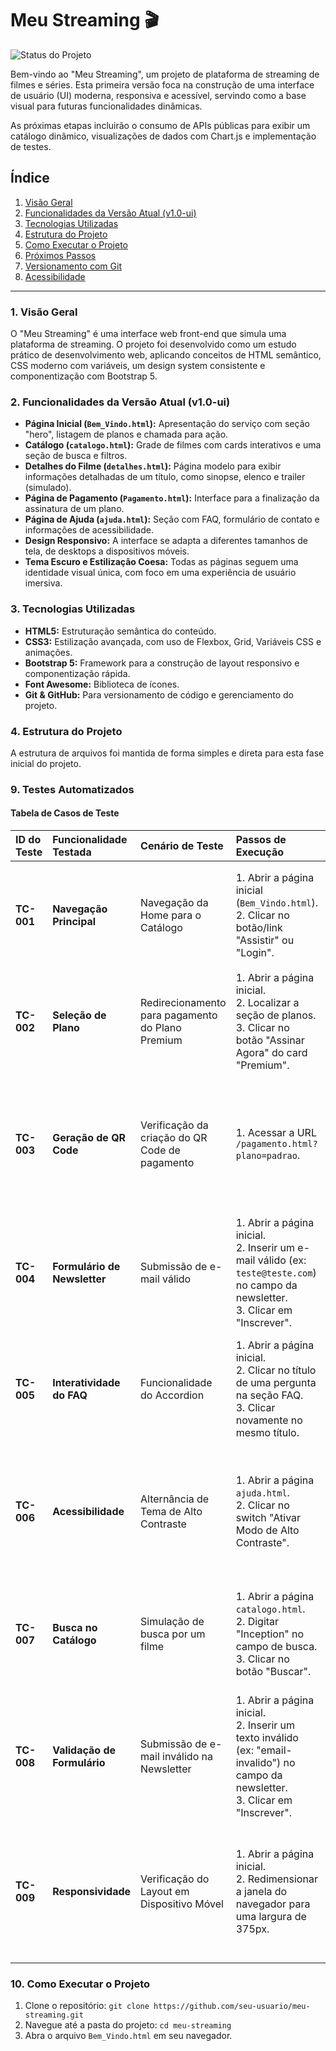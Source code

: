 # Meu Streaming 🎬

![Status do Projeto](https://img.shields.io/badge/versão-v1.0--ui-success)

Bem-vindo ao "Meu Streaming", um projeto de plataforma de streaming de filmes e séries. Esta primeira versão foca na construção de uma interface de usuário (UI) moderna, responsiva e acessível, servindo como a base visual para futuras funcionalidades dinâmicas.

As próximas etapas incluirão o consumo de APIs públicas para exibir um catálogo dinâmico, visualizações de dados com Chart.js e implementação de testes.

## Índice

1.  [Visão Geral](#1-visão-geral)
2.  [Funcionalidades da Versão Atual (v1.0-ui)](#2-funcionalidades-da-versão-atual-v10-ui)
3.  [Tecnologias Utilizadas](#3-tecnologias-utilizadas)
4.  [Estrutura do Projeto](#4-estrutura-do-projeto)
5.  [Como Executar o Projeto](#5-como-executar-o-projeto)
6.  [Próximos Passos](#6-próximos-passos)
7.  [Versionamento com Git](#7-versionamento-com-git)
8.  [Acessibilidade](#8-acessibilidade)

---

### 1. Visão Geral

O "Meu Streaming" é uma interface web front-end que simula uma plataforma de streaming. O projeto foi desenvolvido como um estudo prático de desenvolvimento web, aplicando conceitos de HTML semântico, CSS moderno com variáveis, um design system consistente e componentização com Bootstrap 5.

### 2. Funcionalidades da Versão Atual (v1.0-ui)

- **Página Inicial (`Bem_Vindo.html`):** Apresentação do serviço com seção "hero", listagem de planos e chamada para ação.
- **Catálogo (`catalogo.html`):** Grade de filmes com cards interativos e uma seção de busca e filtros.
- **Detalhes do Filme (`detalhes.html`):** Página modelo para exibir informações detalhadas de um título, como sinopse, elenco e trailer (simulado).
- **Página de Pagamento (`Pagamento.html`):** Interface para a finalização da assinatura de um plano.
- **Página de Ajuda (`ajuda.html`):** Seção com FAQ, formulário de contato e informações de acessibilidade.
- **Design Responsivo:** A interface se adapta a diferentes tamanhos de tela, de desktops a dispositivos móveis.
- **Tema Escuro e Estilização Coesa:** Todas as páginas seguem uma identidade visual única, com foco em uma experiência de usuário imersiva.

### 3. Tecnologias Utilizadas

- **HTML5:** Estruturação semântica do conteúdo.
- **CSS3:** Estilização avançada, com uso de Flexbox, Grid, Variáveis CSS e animações.
- **Bootstrap 5:** Framework para a construção de layout responsivo e componentização rápida.
- **Font Awesome:** Biblioteca de ícones.
- **Git & GitHub:** Para versionamento de código e gerenciamento do projeto.

### 4. Estrutura do Projeto

A estrutura de arquivos foi mantida de forma simples e direta para esta fase inicial do projeto.

### 9. Testes Automatizados

#### **Tabela de Casos de Teste**

| ID do Teste | Funcionalidade Testada       | Cenário de Teste                                 | Passos de Execução                                                                                                                     | Resultado Esperado                                                                                                                                              |
| :---------- | :--------------------------- | :----------------------------------------------- | :------------------------------------------------------------------------------------------------------------------------------------- | :-------------------------------------------------------------------------------------------------------------------------------------------------------------- |
| **TC-001**  | **Navegação Principal**      | Navegação da Home para o Catálogo                | 1. Abrir a página inicial (`Bem_Vindo.html`).<br>2. Clicar no botão/link "Assistir" ou "Login".                                        | O usuário é redirecionado para a página `catalogo.html`. O título `<h1>Explore nosso Catálogo</h1>` está visível.                                               |
| **TC-002**  | **Seleção de Plano**         | Redirecionamento para pagamento do Plano Premium | 1. Abrir a página inicial.<br>2. Localizar a seção de planos.<br>3. Clicar no botão "Assinar Agora" do card "Premium".                 | O usuário é redirecionado para a URL `/pagamento.html?plano=premium`. A página de pagamento é carregada.                                                        |
| **TC-003**  | **Geração de QR Code**       | Verificação da criação do QR Code de pagamento   | 1. Acessar a URL `/pagamento.html?plano=padrao`.                                                                                       | O contêiner do QR Code (`#qrcode-container`) deve conter uma tag `<img>` com um `src` válido da API de QR Code. O título da página deve indicar "Plano Padrão". |
| **TC-004**  | **Formulário de Newsletter** | Submissão de e-mail válido                       | 1. Abrir a página inicial.<br>2. Inserir um e-mail válido (ex: `teste@teste.com`) no campo da newsletter.<br>3. Clicar em "Inscrever". | Uma mensagem de sucesso (ex: "Obrigado por se inscrever!") é exibida. O campo de e-mail é limpo.                                                                |
| **TC-005**  | **Interatividade do FAQ**    | Funcionalidade do Accordion                      | 1. Abrir a página inicial.<br>2. Clicar no título de uma pergunta na seção FAQ.<br>3. Clicar novamente no mesmo título.                | Ao primeiro clique, o corpo da resposta correspondente se torna visível.<br>Ao segundo clique, o corpo da resposta é ocultado.                                  |
| **TC-006**  | **Acessibilidade**           | Alternância de Tema de Alto Contraste            | 1. Abrir a página `ajuda.html`.<br>2. Clicar no switch "Ativar Modo de Alto Contraste".                                                | O `<body>` da página deve receber uma classe (ex: `high-contrast`), e as cores de fundo e texto devem mudar para um esquema de maior contraste.                 |
| **TC-007**  | **Busca no Catálogo**        | Simulação de busca por um filme                  | 1. Abrir a página `catalogo.html`.<br>2. Digitar "Inception" no campo de busca.<br>3. Clicar no botão "Buscar".                        | (Requisito para Etapa 3) A grade de filmes é atualizada, e os cards exibidos devem corresponder aos resultados da busca.                                        |
| **TC-008**  | **Validação de Formulário**  | Submissão de e-mail inválido na Newsletter       | 1. Abrir a página inicial.<br>2. Inserir um texto inválido (ex: "email-invalido") no campo da newsletter.<br>3. Clicar em "Inscrever". | Uma mensagem de erro indicando "Por favor, insira um e-mail válido" é exibida abaixo do campo. O formulário não é enviado.                                      |
| **TC-009**  | **Responsividade**           | Verificação do Layout em Dispositivo Móvel       | 1. Abrir a página inicial.<br>2. Redimensionar a janela do navegador para uma largura de 375px.                                        | Os cards de planos e de filmes devem se reorganizar em uma única coluna. A barra de navegação deve ser substituída por um menu "hambúrguer".                    |

### 10. Como Executar o Projeto

1.  Clone o repositório: `git clone https://github.com/seu-usuario/meu-streaming.git`
2.  Navegue até a pasta do projeto: `cd meu-streaming`
3.  Abra o arquivo `Bem_Vindo.html` em seu navegador.
